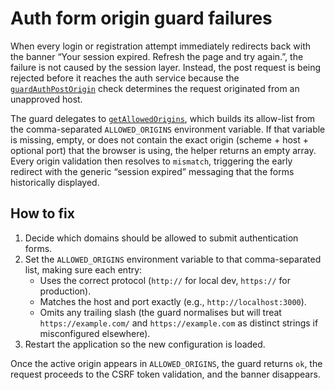 # Auth form origin guard failures

When every login or registration attempt immediately redirects back with the banner “Your session expired. Refresh the page and try again.”, the failure is not caused by the session layer. Instead, the post request is being rejected before it reaches the auth service because the [`guardAuthPostOrigin`](../../src/server/security/origin.ts) check determines the request originated from an unapproved host.

The guard delegates to [`getAllowedOrigins`](../../src/server/runtime.ts), which builds its allow-list from the comma-separated `ALLOWED_ORIGINS` environment variable. If that variable is missing, empty, or does not contain the exact origin (scheme + host + optional port) that the browser is using, the helper returns an empty array. Every origin validation then resolves to `mismatch`, triggering the early redirect with the generic “session expired” messaging that the forms historically displayed.

## How to fix
1. Decide which domains should be allowed to submit authentication forms.
2. Set the `ALLOWED_ORIGINS` environment variable to that comma-separated list, making sure each entry:
   - Uses the correct protocol (`http://` for local dev, `https://` for production).
   - Matches the host and port exactly (e.g., `http://localhost:3000`).
   - Omits any trailing slash (the guard normalises but will treat `https://example.com/` and `https://example.com` as distinct strings if misconfigured elsewhere).
3. Restart the application so the new configuration is loaded.

Once the active origin appears in `ALLOWED_ORIGINS`, the guard returns `ok`, the request proceeds to the CSRF token validation, and the banner disappears.
